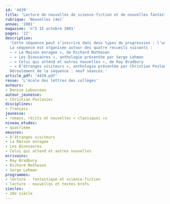 ```yaml
---
id: '4439'
title: 'Lecture de nouvelles de science-fiction et de nouvelles fantastiques'
rubrique: 'Nouvelles [4e]'
annee: '2001'
magazine: 'n°5 15 octobre 2001'
pages: '22'
description: 
  'Cette séquence peut s’inscrire dans deux types de progression : l’un consacré à une première étude d’un genre littéraire – la nouvelle –, l’autre orienté davantage vers des univers fictionnels que l’on commence à découvrir sous des formes plus complexes en quatrième – le fantastique et la science-fiction. En production écrite, la consigne sera adaptée à la progression prévue. On peut envisager la production d’une séquence descriptive, enrichie éventuellement d’un passage dialogué, avec des exigences variables en fonction des outils de langue que l’on aura étudiés. Dans le cadre d’une séquence proposée en début d’année, mieux vaut se limiter à une production partielle, l’écriture d’une nouvelle pouvant être un objectif de fin d’année.
  La séquence est organisée autour des quatre recueils suivants :
  – « La Maison enragée », de Richard Matheson 
  – « Les Dinosaures », anthologie présentée par Serge Lehman 
  – « Celui qui attend et autres nouvelles », de Ray Bradbury 
  – « D’étranges visiteurs », anthologie présentée par Christian Poslaniec
  Déroulement de la séquence : neuf séances.'
article_pdf: '4439.pdf'
revue: 'L’école des lettres des collèges'
auteurs:
- Denise Laboureau
auteur_jeunesse:
- Christian Poslaniec
disciplines:
- français
jeunesse:
- romans, récits et nouvelles « classiques »s
niveau_etudes:
- quatrième
oeuvres:
- D’étranges visiteurs
- La Maison enragée
- Les Dinosaures
- Celui qui attend et autres nouvelles
ecrivains:
- Ray Bradbury
- Richard Matheson
- Serge Lehman
programmes:
- lecture - fantastique et science-fiction
- lecture - nouvelles et textes brefs
siecles:
- 20e siècle
---
```

